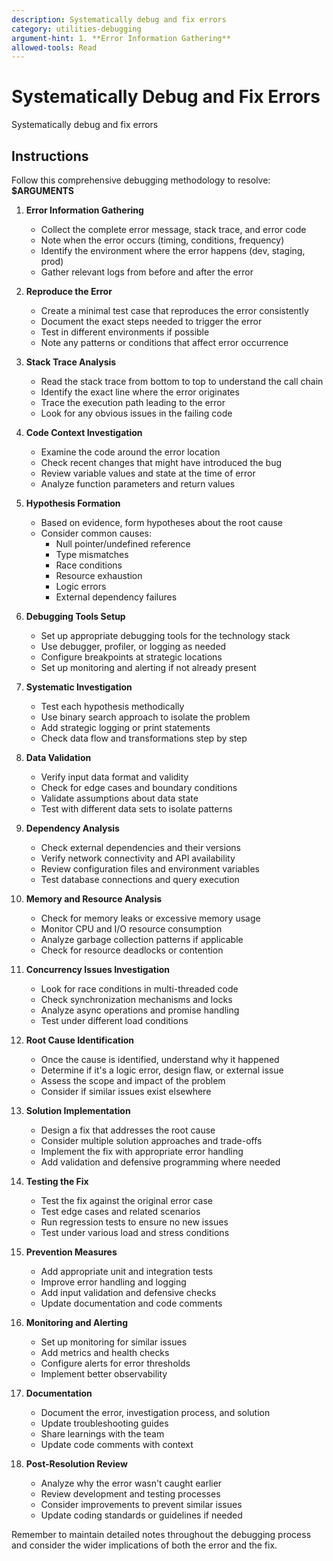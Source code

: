 ```yaml
---
description: Systematically debug and fix errors
category: utilities-debugging
argument-hint: 1. **Error Information Gathering**
allowed-tools: Read
---
```


# Systematically Debug and Fix Errors

Systematically debug and fix errors

## Instructions

Follow this comprehensive debugging methodology to resolve: **$ARGUMENTS**

1. **Error Information Gathering**
   - Collect the complete error message, stack trace, and error code
   - Note when the error occurs (timing, conditions, frequency)
   - Identify the environment where the error happens (dev, staging, prod)
   - Gather relevant logs from before and after the error

2. **Reproduce the Error**
   - Create a minimal test case that reproduces the error consistently
   - Document the exact steps needed to trigger the error
   - Test in different environments if possible
   - Note any patterns or conditions that affect error occurrence

3. **Stack Trace Analysis**
   - Read the stack trace from bottom to top to understand the call chain
   - Identify the exact line where the error originates
   - Trace the execution path leading to the error
   - Look for any obvious issues in the failing code

4. **Code Context Investigation**
   - Examine the code around the error location
   - Check recent changes that might have introduced the bug
   - Review variable values and state at the time of error
   - Analyze function parameters and return values

5. **Hypothesis Formation**
   - Based on evidence, form hypotheses about the root cause
   - Consider common causes:
     - Null pointer/undefined reference
     - Type mismatches
     - Race conditions
     - Resource exhaustion
     - Logic errors
     - External dependency failures

6. **Debugging Tools Setup**
   - Set up appropriate debugging tools for the technology stack
   - Use debugger, profiler, or logging as needed
   - Configure breakpoints at strategic locations
   - Set up monitoring and alerting if not already present

7. **Systematic Investigation**
   - Test each hypothesis methodically
   - Use binary search approach to isolate the problem
   - Add strategic logging or print statements
   - Check data flow and transformations step by step

8. **Data Validation**
   - Verify input data format and validity
   - Check for edge cases and boundary conditions
   - Validate assumptions about data state
   - Test with different data sets to isolate patterns

9. **Dependency Analysis**
   - Check external dependencies and their versions
   - Verify network connectivity and API availability
   - Review configuration files and environment variables
   - Test database connections and query execution

10. **Memory and Resource Analysis**
    - Check for memory leaks or excessive memory usage
    - Monitor CPU and I/O resource consumption
    - Analyze garbage collection patterns if applicable
    - Check for resource deadlocks or contention

11. **Concurrency Issues Investigation**
    - Look for race conditions in multi-threaded code
    - Check synchronization mechanisms and locks
    - Analyze async operations and promise handling
    - Test under different load conditions

12. **Root Cause Identification**
    - Once the cause is identified, understand why it happened
    - Determine if it's a logic error, design flaw, or external issue
    - Assess the scope and impact of the problem
    - Consider if similar issues exist elsewhere

13. **Solution Implementation**
    - Design a fix that addresses the root cause
    - Consider multiple solution approaches and trade-offs
    - Implement the fix with appropriate error handling
    - Add validation and defensive programming where needed

14. **Testing the Fix**
    - Test the fix against the original error case
    - Test edge cases and related scenarios
    - Run regression tests to ensure no new issues
    - Test under various load and stress conditions

15. **Prevention Measures**
    - Add appropriate unit and integration tests
    - Improve error handling and logging
    - Add input validation and defensive checks
    - Update documentation and code comments

16. **Monitoring and Alerting**
    - Set up monitoring for similar issues
    - Add metrics and health checks
    - Configure alerts for error thresholds
    - Implement better observability

17. **Documentation**
    - Document the error, investigation process, and solution
    - Update troubleshooting guides
    - Share learnings with the team
    - Update code comments with context

18. **Post-Resolution Review**
    - Analyze why the error wasn't caught earlier
    - Review development and testing processes
    - Consider improvements to prevent similar issues
    - Update coding standards or guidelines if needed

Remember to maintain detailed notes throughout the debugging process and consider the wider implications of both the error and the fix.